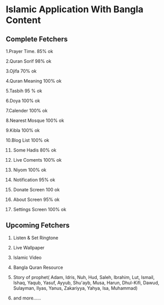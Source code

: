 # Islamic Application With Bangla Content

## Complete Fetchers
   1.Prayer Time. 85% ok
   
   2.Quran Sorif 98% ok
   
   3.Ojifa 70% ok
   
   4.Quran Meaning 100% ok
   
   5.Tasbih 95 % ok
   
   6.Doya 100% ok
   
   7.Calender 100% ok
   
   8.Nearest Mosque 100% ok
   
   9.Kibla 100% ok
   
   10.Blog List 100% ok
   
   11. Some Hadis 80% ok
   
   12. Live Coments 100% ok
   
   13. Niyom 100% ok
   
   14. Notification 95% ok
   
   15. Donate Screen 100 ok
   
   16. About Screen 95% ok
   
   17. Settings Screen 100% ok

## Upcoming Fetchers
   1. Listen & Set Ringtone
   
   2. Live Wallpaper
   
   3. Islamic Video
   
   4. Bangla Quran Resource
   
   5. Story of prophet( Adam, Idris, Nuh, Hud, Saleh, Ibrahim, Lut, Ismail, Ishaq, Yaqub, Yasuf, Ayyub, Shu'ayb, Musa, Harun, Dhul-Kifi, Dawud, Sulayman, Ilyas, Yanus, Zakariyya, Yahya, Isa, Muhammad)
   
   6. and more......
